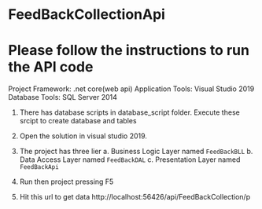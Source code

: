 # FeedBackCollectionApi

# Please follow the instructions to run the API code

Project Framework: .net core(web api)
Application Tools: Visual Studio 2019
Database Tools: SQL Server 2014

1. There has database scripts in database_script folder. Execute these srcipt to create database and tables
2. Open the solution in visual studio 2019.
3. The project has three lier
    a. Business Logic Layer named ```FeedBackBLL```
    b. Data Access Layer named ```FeedBackDAL```
    c. Presentation Layer named ```FeedBackApi```
    
4. Run then project pressing F5
5. Hit this url to get data http://localhost:56426/api/FeedBackCollection/p
